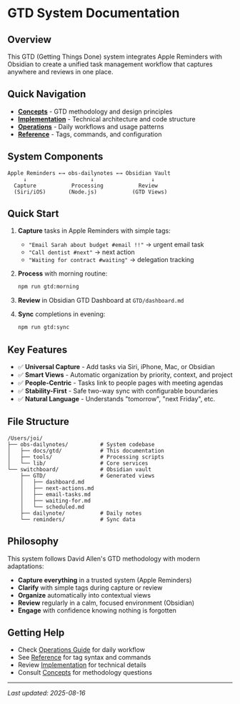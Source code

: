 # GTD System Documentation

## Overview

This GTD (Getting Things Done) system integrates Apple Reminders with Obsidian to create a unified task management workflow that captures anywhere and reviews in one place.

## Quick Navigation

- **[Concepts](concepts.md)** - GTD methodology and design principles
- **[Implementation](implementation.md)** - Technical architecture and code structure
- **[Operations](operations.md)** - Daily workflows and usage patterns
- **[Reference](reference.md)** - Tags, commands, and configuration

## System Components

```
Apple Reminders ←→ obs-dailynotes ←→ Obsidian Vault
     ↓                    ↓                  ↓
  Capture           Processing           Review
  (Siri/iOS)       (Node.js)           (GTD Views)
```

## Quick Start

1. **Capture** tasks in Apple Reminders with simple tags:
   - `"Email Sarah about budget #email !!"` → urgent email task
   - `"Call dentist #next"` → next action
   - `"Waiting for contract #waiting"` → delegation tracking

2. **Process** with morning routine:
   ```bash
   npm run gtd:morning
   ```

3. **Review** in Obsidian GTD Dashboard at `GTD/dashboard.md`

4. **Sync** completions in evening:
   ```bash
   npm run gtd:sync
   ```

## Key Features

- ✅ **Universal Capture** - Add tasks via Siri, iPhone, Mac, or Obsidian
- ✅ **Smart Views** - Automatic organization by priority, context, and project
- ✅ **People-Centric** - Tasks link to people pages with meeting agendas
- ✅ **Stability-First** - Safe two-way sync with configurable boundaries
- ✅ **Natural Language** - Understands "tomorrow", "next Friday", etc.

## File Structure

```
/Users/joi/
├── obs-dailynotes/          # System codebase
│   ├── docs/gtd/            # This documentation
│   ├── tools/               # Processing scripts
│   └── lib/                 # Core services
└── switchboard/             # Obsidian vault
    ├── GTD/                 # Generated views
    │   ├── dashboard.md
    │   ├── next-actions.md
    │   ├── email-tasks.md
    │   ├── waiting-for.md
    │   └── scheduled.md
    ├── dailynote/           # Daily notes
    └── reminders/           # Sync data
```

## Philosophy

This system follows David Allen's GTD methodology with modern adaptations:

- **Capture everything** in a trusted system (Apple Reminders)
- **Clarify** with simple tags during capture or review
- **Organize** automatically into contextual views
- **Review** regularly in a calm, focused environment (Obsidian)
- **Engage** with confidence knowing nothing is forgotten

## Getting Help

- Check [Operations Guide](operations.md) for daily workflow
- See [Reference](reference.md) for tag syntax and commands
- Review [Implementation](implementation.md) for technical details
- Consult [Concepts](concepts.md) for methodology questions

---

*Last updated: 2025-08-16*
